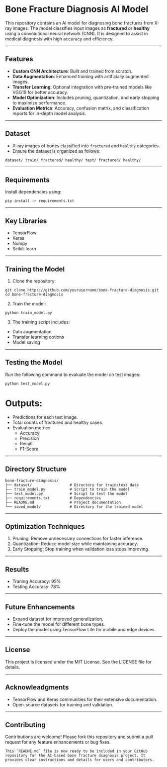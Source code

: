 # Bone Fracture Diagnosis AI Model

This repository contains an AI model for diagnosing bone fractures from X-ray images. The model classifies input images as **fractured** or **healthy** using a convolutional neural network (CNN). It is designed to assist in medical diagnosis with high accuracy and efficiency.

---

## Features
- **Custom CNN Architecture**: Built and trained from scratch.
- **Data Augmentation**: Enhanced training with artificially augmented images.
- **Transfer Learning**: Optional integration with pre-trained models like VGG16 for better accuracy.
- **Model Optimization**: Includes pruning, quantization, and early stopping to maximize performance.
- **Evaluation Metrics**: Accuracy, confusion matrix, and classification reports for in-depth model analysis.

---

## Dataset
- X-ray images of bones classified into `fractured` and `healthy` categories.
- Ensure the dataset is organized as follows:
```
dataset/ train/ fractured/ healthy/ test/ fractured/ healthy/
```

---

## Requirements
Install dependencies using:
```
pip install -r requirements.txt
```

---

## Key Libraries
- TensorFlow
- Keras
- Numpy
- Scikit-learn

---

## Training the Model
1. Clone the repository:
```
git clone https://github.com/yourusername/bone-fracture-diagnosis.git
cd bone-fracture-diagnosis
```
2. Train the model:
```
python train_model.py
```
3. The training script includes:
- Data augmentation
- Transfer learning options
- Model saving

---

## Testing the Model
Run the following command to evaluate the model on test images:
```
python test_model.py
```
# Outputs:
- Predictions for each test image.
- Total counts of fractured and healthy cases.
- Evaluation metrics:
  - Accuracy
  - Precision
  - Recall
  - F1-Score

---

## Directory Structure
```
bone-fracture-diagnosis/
├── dataset/                 # Directory for train/test data
├── train_model.py           # Script to train the model
├── test_model.py            # Script to test the model
├── requirements.txt         # Dependencies
├── README.md                # Project documentation
└── saved_model/             # Directory for the trained model
```

---

## Optimization Techniques
1. Pruning: Remove unnecessary connections for faster inference.
2. Quantization: Reduce model size while maintaining accuracy.
3. Early Stopping: Stop training when validation loss stops improving.

---

## Results
- Traning Accuracy: 95%
- Testing Accuracy: 78%

---

## Future Enhancements
- Expand dataset for improved generalization.
- Fine-tune the model for different bone types.
- Deploy the model using TensorFlow Lite for mobile and edge devices.

---

## License
This project is licensed under the MIT License. See the LICENSE file for details.

---

## Acknowleadgments
- TensorFlow and Keras communities for their extensive documentation.
- Open-source datasets for training and validation.

---

## Contributing
Contributions are welcome! Please fork this repository and submit a pull request for any feature enhancements or bug fixes.
```
This `README.md` file is now ready to be included in your GitHub repository for the AI-based bone fracture diagnosis project. It provides clear instructions and details for users and contributors.
```
